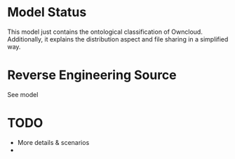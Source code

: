 # Model Status

This model just contains the ontological classification of Owncloud.
Additionally, it explains the distribution aspect and file sharing in a simplified way.

# Reverse Engineering Source

See model

# TODO

* More details & scenarios
* 